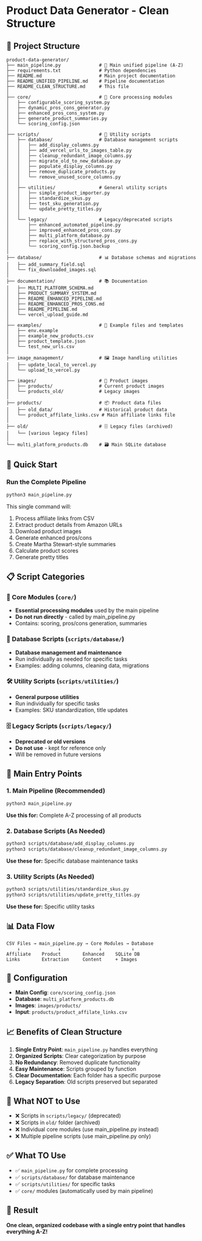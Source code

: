 # Product Data Generator - Clean Structure

## 📁 Project Structure

```
product-data-generator/
├── main_pipeline.py              # 🚀 Main unified pipeline (A-Z)
├── requirements.txt              # Python dependencies
├── README.md                     # Main project documentation
├── README_UNIFIED_PIPELINE.md    # Pipeline documentation
├── README_CLEAN_STRUCTURE.md     # This file
│
├── core/                         # 🧠 Core processing modules
│   ├── configurable_scoring_system.py
│   ├── dynamic_pros_cons_generator.py
│   ├── enhanced_pros_cons_system.py
│   ├── generate_product_summaries.py
│   └── scoring_config.json
│
├── scripts/                      # 🔧 Utility scripts
│   ├── database/                 # Database management scripts
│   │   ├── add_display_columns.py
│   │   ├── add_vercel_urls_to_images_table.py
│   │   ├── cleanup_redundant_image_columns.py
│   │   ├── migrate_old_to_new_database.py
│   │   ├── populate_display_columns.py
│   │   ├── remove_duplicate_products.py
│   │   └── remove_unused_score_columns.py
│   │
│   ├── utilities/                # General utility scripts
│   │   ├── simple_product_importer.py
│   │   ├── standardize_skus.py
│   │   ├── test_sku_generation.py
│   │   └── update_pretty_titles.py
│   │
│   └── legacy/                   # Legacy/deprecated scripts
│       ├── enhanced_automated_pipeline.py
│       ├── improved_enhanced_pros_cons.py
│       ├── multi_platform_database.py
│       ├── replace_with_structured_pros_cons.py
│       └── scoring_config.json.backup
│
├── database/                     # 📊 Database schemas and migrations
│   ├── add_summary_field.sql
│   └── fix_downloaded_images.sql
│
├── documentation/                # 📚 Documentation
│   ├── MULTI_PLATFORM_SCHEMA.md
│   ├── PRODUCT_SUMMARY_SYSTEM.md
│   ├── README_ENHANCED_PIPELINE.md
│   ├── README_ENHANCED_PROS_CONS.md
│   ├── README_PIPELINE.md
│   └── vercel_upload_guide.md
│
├── examples/                     # 📝 Example files and templates
│   ├── env.example
│   ├── example_new_products.csv
│   ├── product_template.json
│   └── test_new_urls.csv
│
├── image_management/             # 🖼️ Image handling utilities
│   ├── update_local_to_vercel.py
│   └── upload_to_vercel.py
│
├── images/                       # 📸 Product images
│   ├── products/                 # Current product images
│   └── products_old/             # Legacy images
│
├── products/                     # 📦 Product data files
│   ├── old_data/                 # Historical product data
│   └── product_affilate_links.csv # Main affiliate links file
│
├── old/                          # 🗄️ Legacy files (archived)
│   └── [various legacy files]
│
└── multi_platform_products.db    # 🗃️ Main SQLite database
```

## 🚀 Quick Start

### Run the Complete Pipeline
```bash
python3 main_pipeline.py
```

This single command will:
1. Process affiliate links from CSV
2. Extract product details from Amazon URLs
3. Download product images
4. Generate enhanced pros/cons
5. Create Martha Stewart-style summaries
6. Calculate product scores
7. Generate pretty titles

## 📋 Script Categories

### 🧠 Core Modules (`core/`)
- **Essential processing modules** used by the main pipeline
- **Do not run directly** - called by main_pipeline.py
- Contains: scoring, pros/cons generation, summaries

### 🔧 Database Scripts (`scripts/database/`)
- **Database management and maintenance**
- Run individually as needed for specific tasks
- Examples: adding columns, cleaning data, migrations

### 🛠️ Utility Scripts (`scripts/utilities/`)
- **General purpose utilities**
- Run individually for specific tasks
- Examples: SKU standardization, title updates

### 🗄️ Legacy Scripts (`scripts/legacy/`)
- **Deprecated or old versions**
- **Do not use** - kept for reference only
- Will be removed in future versions

## 🎯 Main Entry Points

### 1. Main Pipeline (Recommended)
```bash
python3 main_pipeline.py
```
**Use this for:** Complete A-Z processing of all products

### 2. Database Scripts (As Needed)
```bash
python3 scripts/database/add_display_columns.py
python3 scripts/database/cleanup_redundant_image_columns.py
```
**Use these for:** Specific database maintenance tasks

### 3. Utility Scripts (As Needed)
```bash
python3 scripts/utilities/standardize_skus.py
python3 scripts/utilities/update_pretty_titles.py
```
**Use these for:** Specific utility tasks

## 📊 Data Flow

```
CSV Files → main_pipeline.py → Core Modules → Database
    ↓              ↓              ↓           ↓
Affiliate    Product        Enhanced    SQLite DB
Links        Extraction     Content     + Images
```

## 🔧 Configuration

- **Main Config**: `core/scoring_config.json`
- **Database**: `multi_platform_products.db`
- **Images**: `images/products/`
- **Input**: `products/product_affilate_links.csv`

## 📈 Benefits of Clean Structure

1. **Single Entry Point**: `main_pipeline.py` handles everything
2. **Organized Scripts**: Clear categorization by purpose
3. **No Redundancy**: Removed duplicate functionality
4. **Easy Maintenance**: Scripts grouped by function
5. **Clear Documentation**: Each folder has a specific purpose
6. **Legacy Separation**: Old scripts preserved but separated

## 🚫 What NOT to Use

- ❌ Scripts in `scripts/legacy/` (deprecated)
- ❌ Scripts in `old/` folder (archived)
- ❌ Individual core modules (use main_pipeline.py instead)
- ❌ Multiple pipeline scripts (use main_pipeline.py only)

## ✅ What TO Use

- ✅ `main_pipeline.py` for complete processing
- ✅ `scripts/database/` for database maintenance
- ✅ `scripts/utilities/` for specific tasks
- ✅ `core/` modules (automatically used by main pipeline)

## 🎉 Result

**One clean, organized codebase with a single entry point that handles everything A-Z!**
